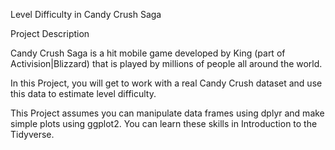 Level Difficulty in Candy Crush Saga

Project Description

Candy Crush Saga is a hit mobile game developed by King (part of Activision|Blizzard) 
that is played by millions of people all around the world.

In this Project, you will get to work with a real Candy Crush dataset and use this data 
to estimate level difficulty.

This Project assumes you can manipulate data frames using dplyr and make simple plots 
using ggplot2. You can learn these skills in Introduction to the Tidyverse.
